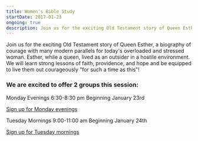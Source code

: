 ```yaml
---
title: Women's Bible Study
startDate: 2017-01-23
ongoing: true
description: Join us for the exciting Old Testament story of Queen Esther...
---
```


Join us for the exciting Old Testament story of Queen Esther, a biography of courage with many modern parallels for today's overloaded and stressed woman. Esther, while a queen, lived as an outsider in a hostile environment. We will learn strong lessons of faith, providence, and hope and be equipped to live them out courageously "for such a time as this"!

### We are excited to offer 2 groups this session:

Monday Evenings 6:30-8:30 pm Beginning January 23rd

<a href="https://lifestonechurch.breezechms.com/form/86154a34">Sign up for Monday evenings</a>

Tuesday Mornings 9:00-11:00 am Beginning January 24th

<a href="https://lifestonechurch.breezechms.com/form/86154a">Sign up for Tuesday mornings</a>
